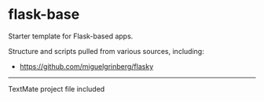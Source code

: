 flask-base
==========

Starter template for Flask-based apps.

Structure and scripts pulled from various sources, including: 

* https://github.com/miguelgrinberg/flasky

***

TextMate project file included
